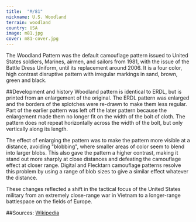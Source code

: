 ```yaml
---
title:  "M/81"
nickname: U.S. Woodland
terrain: woodland
country: USA
image: m81.jpg
cover: m81-cover.jpg
---
```

The Woodland Pattern was the default camouflage pattern issued to United States soldiers, Marines, airmen, and sailors from 1981, with the issue of the Battle Dress Uniform, until its replacement around 2006. It is a four color, high contrast disruptive pattern with irregular markings in sand, brown, green and black.

##Development and history
Woodland pattern is identical to ERDL, but is printed from an enlargement of the original. The ERDL pattern was enlarged and the borders of the splotches were re-drawn to make them less regular. Part of the earlier pattern was left off the later pattern because the enlargement made them no longer fit on the width of the bolt of cloth. The pattern does not repeat horizontally across the width of the bolt, but only vertically along its length.

The effect of enlarging the pattern was to make the pattern more visible at a distance, avoiding "blobbing", where smaller areas of color seem to blend into larger blobs. This also gave the pattern a higher contrast, making it stand out more sharply at close distances and defeating the camouflage effect at closer range. Digital and Flecktarn camouflage patterns resolve this problem by using a range of blob sizes to give a similar effect whatever the distance.

These changes reflected a shift in the tactical focus of the United States military from an extremely close-range war in Vietnam to a longer-range battlespace on the fields of Europe.

##Sources:
[Wikipedia](https://en.wikipedia.org/wiki/U.S._Woodland)
